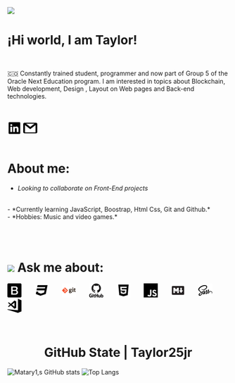 [![](https://visitcount.itsvg.in/api?id=taylor25jr&label=Profile%20Views&color=1&icon=0&pretty=false)](https://visitcount.itsvg.in)

# ¡Hi world, I am Taylor!

<br>

 🇨🇴  Constantly trained student, programmer and now part of Group 5 of the Oracle Next Education program. I am interested in topics about Blockchain, Web development, Design , Layout on Web pages and Back-end technologies.

 <br>
 <br>
 <a target="_blank" href="https://www.linkedin.com/in/luis-david-ferrer-conde-a5582a1b7/"><img src = "./linkedin.png"></img></a>
<a target="_blank" href="mailto luisdavidferrerconde@gmail.com"><img src="./gmail.png"></img></a>
 <br>
 <br>

 # About me:
  - *Looking to collaborate on Front-End projects*
<br>
 - *Currently learning JavaScript, Boostrap, Html Css, Git and Github.*
<br>
 - *Hobbies: Music and video games.*
<br>
 <br>
 <br>
 <br>

# <img height="20" src="https://media.giphy.com/media/DLsx2ofSyPmcU/giphy.gif"/> Ask me about:
<img src="./bootstrap.png" style="margin-right: 30px;"><img src="./css3.png" style="margin-right: 30px;"><img src="./git.png" style="margin-right: 30px;"><img src="./github.png" style="margin-right: 30px;"><img src="./html5.png" style="margin-right: 30px;"><img src="./javascript.png" style="margin-right: 30px;"><img src="./markdown.png" style="margin-right: 30px;"><img src="./sass.png" style="margin-right: 30px;"><img src="./visual-studio-code.png" style="margin-right: 30px;">




<br>
<h1 align="center">
    GitHub State | Taylor25jr
</h1>


![Matary1,s GitHub stats](https://github-readme-stats.vercel.app/api?username=taylor25jr&theme=-yellow&show_icons=true)
![Top Langs](https://github-readme-stats.vercel.app/api/top-langs/?username=taylor25jr&theme=galexy-yellow&layout=compact)


 




    